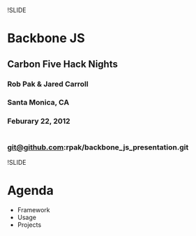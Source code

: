 !SLIDE

# Backbone JS #

## Carbon Five Hack Nights ##
### Rob Pak & Jared Carroll ###
### Santa Monica, CA ###
### Feburary 22, 2012 ###

#
### git@github.com:rpak/backbone\_js\_presentation.git ###

!SLIDE

# Agenda #
* Framework
* Usage
* Projects
